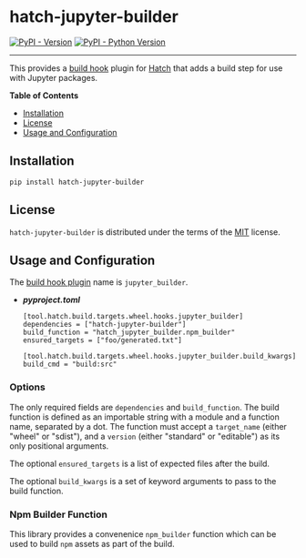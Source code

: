 # hatch-jupyter-builder

[![PyPI - Version](https://img.shields.io/pypi/v/hatch-jupyter-builder.svg)](https://pypi.org/project/hatch-jupyter-builder)
[![PyPI - Python Version](https://img.shields.io/pypi/pyversions/hatch-jupyter-builder.svg)](https://pypi.org/project/hatch-jupyter-builder)

---

This provides a [build hook](https://ofek.dev/hatch/latest/config/build/#build-hooks) plugin for [Hatch](https://github.com/ofek/hatch) that adds a build step for use with Jupyter packages.

**Table of Contents**

- [Installation](#installation)
- [License](#license)
- [Usage and Configuration](#usage_and_configuration)

## Installation

```console
pip install hatch-jupyter-builder
```

## License

`hatch-jupyter-builder` is distributed under the terms of the [MIT](https://spdx.org/licenses/MIT.html) license.

## Usage and Configuration

The [build hook plugin](https://ofek.dev/hatch/latest/plugins/build-hook/) name is `jupyter_builder`.

- **_pyproject.toml_**

  ```
  [tool.hatch.build.targets.wheel.hooks.jupyter_builder]
  dependencies = ["hatch-jupyter-builder"]
  build_function = "hatch_jupyter_builder.npm_builder"
  ensured_targets = ["foo/generated.txt"]

  [tool.hatch.build.targets.wheel.hooks.jupyter_builder.build_kwargs]
  build_cmd = "build:src"
  ```

### Options

The only required fields are `dependencies` and `build_function`.
The build function is defined as an importable string with a module and a function name, separated by a dot. The function must accept a
`target_name` (either "wheel" or "sdist"), and a `version` (either "standard" or "editable") as its only positional arguments.

The optional `ensured_targets` is a list of expected files after the build.

The optional `build_kwargs` is a set of keyword arguments to pass to the build
function.

### Npm Builder Function

This library provides a convenenice `npm_builder` function which can be
used to build `npm` assets as part of the build.
